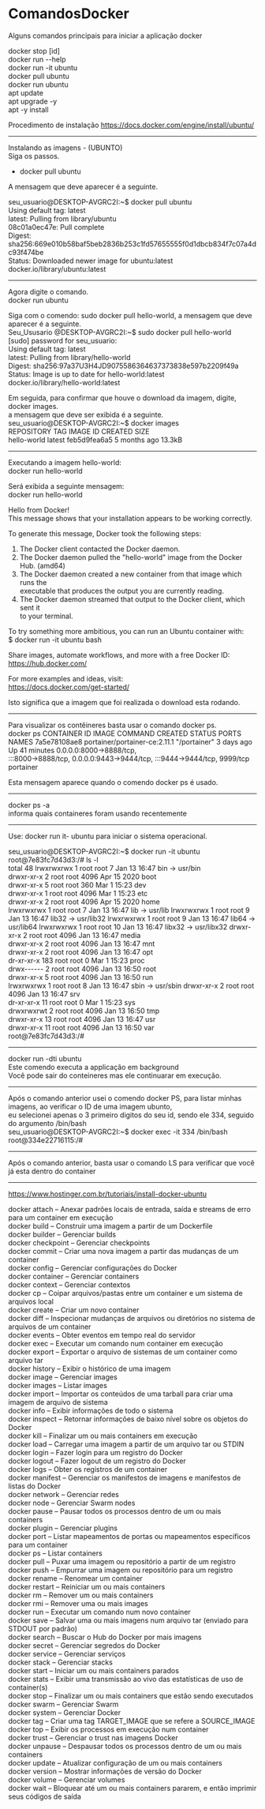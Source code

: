 # ComandosDocker<br />
Alguns comandos principais para iniciar a aplicação docker<br />

docker stop [id]<br />
docker run --help<br />
docker run -it ubuntu<br />
docker pull ubuntu<br />
docker run ubuntu<br />
apt update<br />
apt upgrade -y<br />
apt -y install <br />

Procedimento de instalação https://docs.docker.com/engine/install/ubuntu/

*****************************************************

Instalando as imagens - (UBUNTO)<br />
Siga os passos. <br />
- docker pull ubuntu<br />

A mensagem que deve aparecer é a seguinte.<br />

seu_usuario@DESKTOP-AVGRC2I:~$ docker pull ubuntu<br />
Using default tag: latest<br />
latest: Pulling from library/ubuntu<br />
08c01a0ec47e: Pull complete<br />
Digest: sha256:669e010b58baf5beb2836b253c1fd57655555f0d1dbcb834f7c07a4dc93f474be<br />
Status: Downloaded newer image for ubuntu:latest<br />
docker.io/library/ubuntu:latest<br />

*****************************************************

Agora digite o comando.<br />
docker run ubuntu<br />

Siga com o comendo: sudo docker pull hello-world, a mensagem que deve aparecer é a seguinte.<br />
Seu_Ususario @DESKTOP-AVGRC2I:~$ sudo docker pull hello-world<br />
[sudo] password for seu_usuario:<br />
Using default tag: latest<br />
latest: Pulling from library/hello-world<br />
Digest: sha256:97a37U3H4JD9075586364637373838e597b2209f49a<br />
Status: Image is up to date for hello-world:latest<br />
docker.io/library/hello-world:latest<br />

Em seguida, para confirmar que houve o download da imagem, digite, docker images.<br />
a mensagem que deve ser exibida é a seguinte.<br />
seu_usuario@DESKTOP-AVGRC2I:~$ docker images<br />
REPOSITORY               TAG         IMAGE ID       CREATED        SIZE<br />
hello-world              latest      feb5d9fea6a5   5 months ago   13.3kB<br />

********************************************************
Executando a imagem hello-world:<br />
docker run hello-world<br />

Será exibida a seguinte mensagem:<br />
docker run hello-world<br />

Hello from Docker!<br />
This message shows that your installation appears to be working correctly.<br />

To generate this message, Docker took the following steps:<br />
 1. The Docker client contacted the Docker daemon.<br />
 2. The Docker daemon pulled the "hello-world" image from the Docker Hub.
    (amd64)<br />
 3. The Docker daemon created a new container from that image which runs the<br />
    executable that produces the output you are currently reading.<br />
 4. The Docker daemon streamed that output to the Docker client, which sent it<br />
    to your terminal.<br />

To try something more ambitious, you can run an Ubuntu container with:<br />
 $ docker run -it ubuntu bash<br />

Share images, automate workflows, and more with a free Docker ID:<br />
 https://hub.docker.com/<br />

For more examples and ideas, visit:<br />
 https://docs.docker.com/get-started/<br />

Isto significa que a imagem que foi realizada o download esta rodando.<br />


*******************************************************************************

Para visualizar os contêineres basta usar o comando
docker ps.<br />
 docker ps
CONTAINER ID   IMAGE                           COMMAND        CREATED      STATUS          PORTS            <br />                                                                                NAMES
7a5e78108ae8   portainer/portainer-ce:2.11.1   "/portainer"   3 days ago   Up 41 minutes   0.0.0.0:8000->8888/tcp, <br />
:::8000->8888/tcp, 0.0.0.0:9443->9444/tcp, :::9444->9444/tcp, 9999/tcp   portainer<br />

Esta mensagem aparece quando o comendo docker ps é usado.<br />

*********************************************************************************

docker ps -a<br />
informa quais containeres foram usando recentemente<br />

*********************************************************************************

Use: docker run it- ubuntu para iniciar o sistema operacional.<br />

seu_usuario@DESKTOP-AVGRC2I:~$ docker run -it ubuntu<br />
root@7e83fc7d43d3:/# ls -l<br />
total 48
lrwxrwxrwx   1 root root    7 Jan 13 16:47 bin -> usr/bin<br />
drwxr-xr-x   2 root root 4096 Apr 15  2020 boot<br />
drwxr-xr-x   5 root root  360 Mar  1 15:23 dev<br />
drwxr-xr-x   1 root root 4096 Mar  1 15:23 etc<br />
drwxr-xr-x   2 root root 4096 Apr 15  2020 home<br />
lrwxrwxrwx   1 root root    7 Jan 13 16:47 lib -> usr/lib
lrwxrwxrwx   1 root root    9 Jan 13 16:47 lib32 -> usr/lib32
lrwxrwxrwx   1 root root    9 Jan 13 16:47 lib64 -> usr/lib64
lrwxrwxrwx   1 root root   10 Jan 13 16:47 libx32 -> usr/libx32
drwxr-xr-x   2 root root 4096 Jan 13 16:47 media<br />
drwxr-xr-x   2 root root 4096 Jan 13 16:47 mnt<br />
drwxr-xr-x   2 root root 4096 Jan 13 16:47 opt<br />
dr-xr-xr-x 183 root root    0 Mar  1 15:23 proc<br />
drwx------   2 root root 4096 Jan 13 16:50 root<br />
drwxr-xr-x   5 root root 4096 Jan 13 16:50 run<br />
lrwxrwxrwx   1 root root    8 Jan 13 16:47 sbin -> usr/sbin
drwxr-xr-x   2 root root 4096 Jan 13 16:47 srv<br />
dr-xr-xr-x  11 root root    0 Mar  1 15:23 sys<br />
drwxrwxrwt   2 root root 4096 Jan 13 16:50 tmp<br />
drwxr-xr-x  13 root root 4096 Jan 13 16:47 usr<br />
drwxr-xr-x  11 root root 4096 Jan 13 16:50 var<br />
root@7e83fc7d43d3:/#<br />

****************************************************************

docker run -dti ubuntu<br />
Este comendo executa a applicação em background<br />
Você pode sair do conteineres mas ele continuarar em execução.<br />

****************************************************************

Após o comando anterior usei o comendo docker PS, para listar minhas imagens, ao verificar o ID de uma imagem ubunto, <br />
eu selecionei apenas o 3 primeiro digitos do seu id, sendo ele 334, seguido do argumento /bin/bash <br />
seu_usuario@DESKTOP-AVGRC2I:~$ docker exec -it 334 /bin/bash <br />
root@334e22716115:/# <br />


****************************************************************


Após o comando anterior, basta usar o comando LS para verificar que você já esta dentro do container <br />

****************************************************************

https://www.hostinger.com.br/tutoriais/install-docker-ubuntu

docker attach – Anexar padrões locais de entrada, saída e streams de erro para um container em execução<br />
docker build – Construir uma imagem a partir de um Dockerfile<br />
docker builder – Gerenciar builds<br />
docker checkpoint – Gerenciar checkpoints<br />
docker commit – Criar uma nova imagem a partir das mudanças de um container<br />
docker config – Gerenciar configurações do Docker<br />
docker container – Gerenciar containers<br />
docker context – Gerenciar contextos<br />
docker cp – Coipar arquivos/pastas entre um container e um sistema de arquivos local<br />
docker create – Criar um novo container<br />
docker diff – Inspecionar mudanças de arquivos ou diretórios no sistema de arquivos de um container<br />
docker events – Obter eventos em tempo real do servidor<br />
docker exec – Executar um comando num container em execução<br />
docker export – Exportar o arquivo de sistemas de um container como arquivo tar <br />
docker history – Exibir o histórico de uma imagem<br />
docker image – Gerenciar images <br />
docker images – Listar images<br />
docker import – Importar os conteúdos de uma tarball para criar uma imagem de arquivo de sistema<br />
docker info – Exibir informações de todo o sistema<br />
docker inspect – Retornar informações de baixo nível sobre os objetos do Docker<br />
docker kill – Finalizar um ou mais containers em execução<br />
docker load – Carregar uma imagem a partir de um arquivo tar ou STDIN<br />
docker login – Fazer login para um registro do Docker <br />
docker logout – Fazer logout de um registro do Docker<br />
docker logs – Obter os registros de um container<br />
docker manifest – Gerenciar os manifestos de imagens e manifestos de listas do Docker<br />
docker network – Gerenciar redes<br />
docker node – Gerenciar Swarm nodes<br />
docker pause – Pausar todos os processos dentro de um ou mais containers<br />
docker plugin – Gerenciar plugins<br />
docker port – Listar mapeamentos de portas ou mapeamentos específicos para um container<br />
docker ps – Listar containers<br />
docker pull – Puxar uma imagem ou repositório a partir de um registro<br />
docker push – Empurrar uma imagem ou repositório para um registro<br />
docker rename – Renomear um container<br />
docker restart – Reiniciar um ou mais containers <br />
docker rm – Remover um ou mais containers <br />
docker rmi – Remover uma ou mais images <br />
docker run – Executar um comando num novo container <br />
docker save – Salvar uma ou mais imagens num arquivo tar (enviado para STDOUT por padrão) <br />
docker search – Buscar o Hub do Docker por mais imagens <br />
docker secret – Gerenciar segredos do Docker <br />
docker service – Gerenciar serviços <br />
docker stack – Gerenciar stacks <br />
docker start – Iniciar um ou mais containers parados <br />
docker stats – Exibir uma transmissão ao vivo das estatísticas de uso de container(s) <br />
docker stop – Finalizar um ou mais containers que estão sendo executados <br />
docker swarm – Gerenciar Swarm <br />
docker system – Gerenciar Docker <br />
docker tag – Criar uma tag TARGET_IMAGE que se refere a SOURCE_IMAGE <br />
docker top – Exibir os processos em execução num container <br />
docker trust – Gerenciar o trust nas imagens Docker <br />
docker unpause – Despausar todos os processos dentro de um ou mais containers <br />
docker update – Atualizar configuração de um ou mais containers <br />
docker version – Mostrar informações de versão do Docker <br />
docker volume – Gerenciar volumes <br />
docker wait – Bloquear até um ou mais containers pararem, e então imprimir seus códigos de saída <br />




